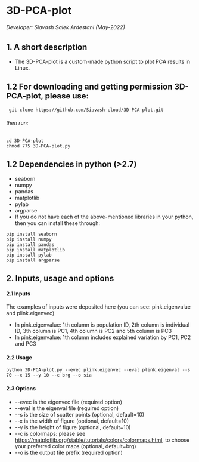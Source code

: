 # 3D-PCA-plot
###### Developer: Siavash Salek Ardestani (May-2022)
## 1. A short description
* The 3D-PCA-plot is a custom-made python script to plot PCA results in Linux.
## 1.2 For downloading and getting permission 3D-PCA-plot, please use:
``` git clone https://github.com/Siavash-cloud/3D-PCA-plot.git```
###### then run:
``` 
cd 3D-PCA-plot
chmod 775 3D-PCA-plot.py
```
## 1.2 Dependencies in python (>2.7)
* seaborn
* numpy
* pandas
* matplotlib
* pylab
* argparse
* If you do not have each of the above-mentioned libraries in your python, then you can install these through:
```
pip install seaborn
pip install numpy
pip install pandas
pip install matplotlib
pip install pylab
pip install argparse
```
## 2. Inputs, usage and options
#### 2.1 Inputs
The examples of inputs were deposited here (you can see: pink.eigenvalue and plink.eigenvec)
* In pink.eigenvalue:
1th column is population ID,
2th column is individual ID,
3th column is PC1,
4th column is PC2 and
5th column is PC3
* In pink.eigenvalue:
1th column includes explained variation by PC1, PC2 and PC3
#### 2.2 Usage
```
python 3D-PCA-plot.py --evec plink.eigenvec --eval plink.eigenval --s 70 --x 15 --y 10 --c brg --o sia
```
#### 2.3 Options
* --evec is the eigenvec file (required option)
* --eval is the eigenval file (required option)
* --s is the size of scatter points (optional, default=10)
* --x is the width of figure (optional, default=10)
* --y is the height of figure (optional, default=10)
* --c is colormaps: please see https://matplotlib.org/stable/tutorials/colors/colormaps.html, to choose your preferred color maps (optional, default=brg)
* --o is the output file prefix (required option)

